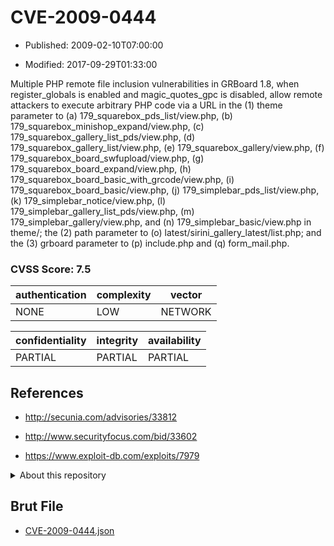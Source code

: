 # CVE-2009-0444

- Published: 2009-02-10T07:00:00

- Modified: 2017-09-29T01:33:00

Multiple PHP remote file inclusion vulnerabilities in GRBoard 1.8, when register_globals is enabled and magic_quotes_gpc is disabled, allow remote attackers to execute arbitrary PHP code via a URL in the (1) theme parameter to (a) 179_squarebox_pds_list/view.php, (b) 179_squarebox_minishop_expand/view.php, (c) 179_squarebox_gallery_list_pds/view.php, (d) 179_squarebox_gallery_list/view.php, (e) 179_squarebox_gallery/view.php, (f) 179_squarebox_board_swfupload/view.php, (g) 179_squarebox_board_expand/view.php, (h) 179_squarebox_board_basic_with_grcode/view.php, (i) 179_squarebox_board_basic/view.php, (j) 179_simplebar_pds_list/view.php, (k) 179_simplebar_notice/view.php, (l) 179_simplebar_gallery_list_pds/view.php, (m) 179_simplebar_gallery/view.php, and (n) 179_simplebar_basic/view.php in theme/; the (2) path parameter to (o) latest/sirini_gallery_latest/list.php; and the (3) grboard parameter to (p) include.php and (q) form_mail.php.

### CVSS Score: **7.5**

| authentication | complexity | vector |
| --- | --- | --- |
| NONE | LOW | NETWORK |

| confidentiality | integrity | availability |
| --- | --- | --- |
| PARTIAL | PARTIAL | PARTIAL |

## References

* http://secunia.com/advisories/33812

* http://www.securityfocus.com/bid/33602

* https://www.exploit-db.com/exploits/7979

<details>
<summary>About this repository</summary> 

  This repository is part of the project [Live Hack CVE](https://github.com/Live-Hack-CVE). Main website can be found [www.live-hack.org](https://www.live-hack.org) 
  
  Made by [Sn0wAlice](https://github.com/Sn0wAlice) for the people that care about security and need to have a feed of the latest CVEs. Hope you enjoy it, don't forget to star the repo and follow me on [Twitter](https://twitter.com/Sn0wAlice) and [Github](https://github.com/Sn0wAlice). And that is my [personnal website](https://www.alice-snow.me/)

  - [Home Page](https://github.com/Live-Hack-CVE)
  - [Framework](https://github.com/Live-Hack-CVE/cve-framework)
  - [CVE database](https://github.com/Live-Hack-CVE/full_database)
  - [Changelog](https://github.com/Live-Hack-CVE/Changelog)
</details>

## Brut File

* [CVE-2009-0444.json](https://raw.githubusercontent.com/Live-Hack-CVE/full_database/main/cves/2009/CVE-2009-0444.json)

